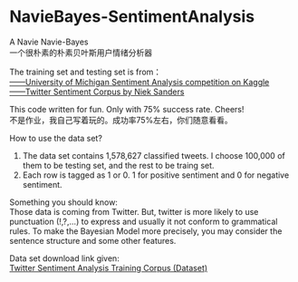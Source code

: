 # NavieBayes-SentimentAnalysis
A Navie Navie-Bayes    
一个很朴素的朴素贝叶斯用户情绪分析器

The training set and testing set is from：   
[——University of Michigan Sentiment Analysis competition on Kaggle](https://www.kaggle.com/)   
[——Twitter Sentiment Corpus by Niek Sanders](http://www.sananalytics.com/lab/twitter-sentiment/)    

This code written for fun. Only with 75% success rate. Cheers!   
不是作业，我自己写着玩的。成功率75%左右，你们随意看看。

How to use the data set?   
1. The data set contains 1,578,627 classified tweets. I choose 100,000 of them to be testing set, and the rest to be traing set.
2. Each row is tagged as 1 or 0. 1 for positive sentiment and 0 for negative sentiment.
   
      
Something you should know:   
Those data is coming from Twitter. But, twitter is more likely to use punctuation (!,?,...) to express and usually it not conform to  grammatical rules. To make the Bayesian Model more precisely, you may consider the sentence structure and some other features.

Data set download link given:   
[Twitter Sentiment Analysis Training Corpus (Dataset)](http://thinknook.com/twitter-sentiment-analysis-training-corpus-dataset-2012-09-22/)

